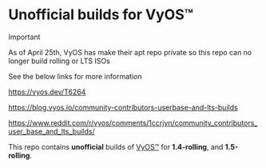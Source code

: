 # Unofficial builds for VyOS™

> [!IMPORTANT]
> As of April 25th, VyOS has make their apt repo private so this repo can no longer build rolling or LTS ISOs
> 
> See the below links for more information
> 
> https://vyos.dev/T6264
>
> https://blog.vyos.io/community-contributors-userbase-and-lts-builds
>
> https://www.reddit.com/r/vyos/comments/1ccrjyn/community_contributors_user_base_and_lts_builds/

This repo contains **unofficial** builds of [VyOS™](https://vyos.io/) for **1.4-rolling**, and **1.5-rolling**.
